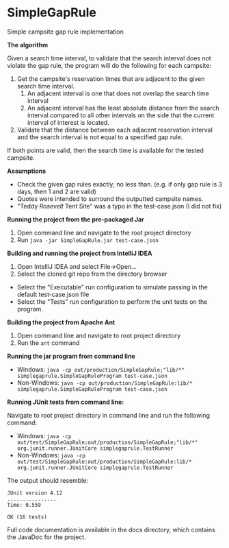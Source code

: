 # SimpleGapRule
Simple campsite gap rule implementation

__The algorithm__

Given a search time interval, to validate that the search interval does not violate the gap rule, the program will do the following for each campsite:

 1. Get the campsite's reservation times that are adjacent to the given search time interval.
    1. An adjacent interval is one that does not overlap the search time interval
    2. An adjacent interval has the least absolute distance from the search interval compared to all other intervals on the side that the current interval of interest is located.
 2. Validate that the distance between each adjacent reservation interval and the search interval is not equal to a specified gap rule.

If both points are valid, then the search time is available for the tested campsite.

__Assumptions__

 * Check the given gap rules exactly; no less than. (e.g. if only gap rule is 3 days, then 1 and 2 are valid)
 * Quotes were intended to surround the outputted campsite names.
 * "Teddy *Rosevelt* Tent Site" was a typo in the test-case.json (I did not fix) 

__Running the project from the pre-packaged Jar__

 1. Open command line and navigate to the root project directory
 2. Run `java -jar SimpleGapRule.jar test-case.json`

__Building and running the project from IntelliJ IDEA__

 1. Open IntelliJ IDEA and select File->Open...
 2. Select the cloned git repo from the directory browser
 
 * Select the "Executable" run configuration to simulate passing in the default test-case.json file
 * Select the "Tests" run configuration to perform the unit tests on the program.

__Building the project from Apache Ant__

 1. Open command line and navigate to root project directory
 2. Run the `ant` command

__Running the jar program from command line__

 * Windows: `java -cp out/production/SimpleGapRule;"lib/*" simplegaprule.SimpleGapRuleProgram test-case.json`
 * Non-Windows: `java -cp out/production/SimpleGapRule:lib/* simplegaprule.SimpleGapRuleProgram test-case.json`

__Running JUnit tests from command line:__

Navigate to root project directory in command line and run the following command:

 * Windows: `java -cp out/test/SimpleGapRule;out/production/SimpleGapRule;"lib/*" org.junit.runner.JUnitCore simplegaprule.TestRunner`
 * Non-Windows: `java -cp out/test/SimpleGapRule:out/production/SimpleGapRule:lib/* org.junit.runner.JUnitCore simplegaprule.TestRunner`

The output should resemble:

    JUnit version 4.12
    ................
    Time: 0.559
    
    OK (16 tests)

Full code documentation is available in the docs directory, which contains the JavaDoc for the project.